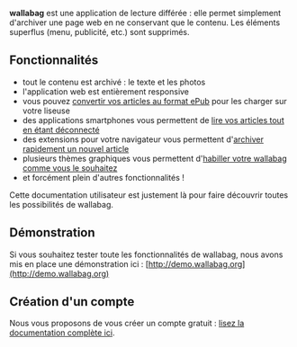 **wallabag** est une application de lecture différée : elle permet simplement d'archiver une page web en ne conservant que le contenu. Les éléments superflus (menu, publicité, etc.) sont supprimés. 

## Fonctionnalités
* tout le contenu est archivé : le texte et les photos
* l'application web est entièrement responsive
* vous pouvez [convertir vos articles au format ePub](http://doc.wallabag.org/fr/Convertir_en_ePub) pour les charger sur votre liseuse
* des applications smartphones vous permettent de [lire vos articles tout en étant déconnecté](http://doc.wallabag.org/fr/Lire_un_article)
* des extensions pour votre navigateur vous permettent d'[archiver rapidement un nouvel article](http://doc.wallabag.org/fr/Sauvegarder_son_premier_article)
* plusieurs thèmes graphiques vous permettent d'[habiller votre wallabag comme vous le souhaitez](http://doc.wallabag.org/fr/Configurer_wallabag)
* et forcément plein d'autres fonctionnalités ! 

Cette documentation utilisateur est justement là pour faire découvrir toutes les possibilités de wallabag. 

## Démonstration
Si vous souhaitez tester toute les fonctionnalités de wallabag, nous avons mis en place une démonstration ici : [http://demo.wallabag.org](http://demo.wallabag.org)

## Création d'un compte
Nous vous proposons de vous créer un compte gratuit : [lisez la documentation complète ici](http://doc.wallabag.org/fr/Se_cr%C3%A9er_un_compte_sur_Framabag).